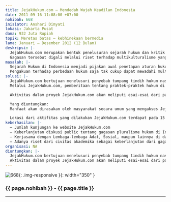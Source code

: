 ```yaml
---
title: JejakHukum.com – Mendedah Wajah Keadilan Indonesia
date: 2011-09-16 11:08:00 +07:00
nohibah: 668
inisiator: Anshari Dimyati
lokasi: Jakarta Pusat
dana: 932 Juta Rupiah
topik: Meretas batas – kebhinekaan bermedia
lama: Januari – Desember 2012 (12 Bulan)
deskripsi: |-
  JejakHukum.com merupakan bentuk penelusuran sejarah hukum dan kritik terhadap keberlakuan hukum di Indonesia. Media ini akan menyoroti nilai-nilai hukum, sistem, dan praktek penegakan hukum di berbagai daerah yang belum pernah terekam dalam rangka menggagas pembaharuan hukum.
  Gagasan tersebut digali melalui riset terhadap multikulturalisme yang menghasilkan potret-potret praktek pluralisme hukum, hal tersebut kemudian akan dijadikan paparan dalam rangka penggagasan keberlakuan hukum nasional, dengan konten esai-esai dan video dokumenter (audio visual) yang secara rinci akan membahas ragam pluralisme hukum tersebut.
masalah: |-
  Sejarah Hukum di Indonesia menjadi pijakan awal penetapan aturan hukum saat ini. Persoalan benturan kebiasaan masyarakat – hukum adat (adatrecht) kian pelik, fakta terhadap pengakuan tentang Multikulturalisme sudah selesai dibicarakan, akan tetapi masalah pluralisme hukum di Indonesia belum dapat terselesaikan. Karena perbedaan akar konsep hukum nasional dan hukum adat cenderung kontras.
  Pengakuan terhadap perbedaan hukum saja tak cukup dapat mewadahi multikulturalisme, tapi bagaimana logika hukum yang berbeda itu setara. Sedangkan pemberitaan media massa sendiri belum banyak menyentuh dan memberitakan kejadian dan permasalahan hukum adat dengan menggunakan perspektif kesetaraan.
solusi: |-
  JejakHukum.com bertujuan menelusuri penyebab tumpang tindih hukum nasional tersebut. Kemudian berusaha memberikan sudut pandang baru dalam sistem keberlakuan hukum nasional. Identifikasi dari penelusuran tersebut dapat dilihat dari bagaimana kemudian hukum menjamin kesetaraan manusia, dan bagaimana hukum-hukum tersebut (adatrecht) terjamin eksistensinya.
  Melalui JejakHukum.com, pemberitaan tentang praktek-praktek hukum di daerah-daerah (adatrecht) sebagai bentuk pluralisme hukum akan dipaparkan secara rinci dan seimbang, bagaimana posisinya selama ini dan kaitannya dengan sistem hukum nasional.

  Aktivitas dalam proyek JejakHukum.com akan meliputi esai-esai dari para contributor dan juga pakar hukum terkait, serta video dokumenter sebagai salah satu konten utama untuk menunjukkan eksistensi praktek penegakan hukum adat di berbagai daerah di Indonesia.

  Yang diuntungkan:
  Manfaat akan dirasakan oleh masyarakat secara umum yang mengakses JejakHukum.com, khususnya civitas akademik hukum yang dapat secara langsung melihat fakta yang diuraikan, serta konsep yang ditawarkan menjadi kontribusi dalam pembangunan – pembaharuan hukum.

  Lokasi dari aktifitas yang dilakukan JejakHukum.com terdapat pada 15 daerah di Indonesia, yaitu: Aceh, Sumatera Utara, Sumatera Barat, Riau, Sumatera Selatan, Jawa Barat, Jawa Tengah, Jawa Timur, Bali, Kalimantan Barat, Kalimantan Selatan, Sulawesi Selatan, Sulawesi Tenggara, Maluku, dan Papua Barat.
keberhasilan: |-
  – Jumlah kunjungan ke website JejakHukum.com
  – Keberlanjutan diskusi public tentang gagasan pluralisme hukum di Indonesia
  – Kerjasama dengan Lembaga-lembaga Adat, Sosial, maupun lainnya di daerah-daerah
  – Adanya riset dari civitas akademika sebagai keberlanjutan dari gagasan JejakHukum.com
organisasi: NA
diuntungkan: |-
  JejakHukum.com bertujuan menelusuri penyebab tumpang tindih hukum nasional tersebut. Kemudian berusaha memberikan sudut pandang baru dalam sistem keberlakuan hukum nasional. Identifikasi dari penelusuran tersebut dapat dilihat dari bagaimana kemudian hukum menjamin kesetaraan manusia, dan bagaimana hukum-hukum tersebut (adatrecht) terjamin eksistensinya. Melalui JejakHukum.com, pemberitaan tentang praktek-praktek hukum di daerah-daerah (adatrecht) sebagai bentuk pluralisme hukum akan dipaparkan secara rinci dan seimbang, bagaimana posisinya selama ini dan kaitannya dengan sistem hukum nasional.
  Aktivitas dalam proyek JejakHukum.com akan meliputi esai-esai dari para contributor dan juga pakar hukum terkait, serta video dokumenter sebagai salah satu konten utama untuk menunjukkan eksistensi praktek penegakan hukum adat di berbagai daerah di Indonesia.
---
```


![668](/static/img/hibahcmb/668.png){: .img-responsive }{: width="350" }

### {{ page.nohibah }} - {{ page.title }}

---
